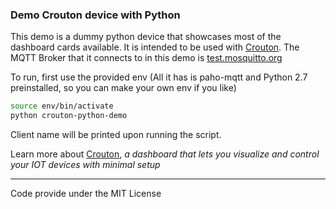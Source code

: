 ### Demo Crouton device with Python

This demo is a dummy python device that showcases most of the dashboard cards available. It is intended to be used with [Crouton](http://crouton.mybluemix.net/). The MQTT Broker that it connects to in this demo is [test.mosquitto.org](test.mosquitto.org)

To run, first use the provided env (All it has is paho-mqtt and Python 2.7 preinstalled, so you can make your own env if you like)

```bash
source env/bin/activate
python crouton-python-demo
```

Client name will be printed upon running the script.

Learn more about [Crouton](http://crouton.mybluemix.net/), *a dashboard that lets you visualize and control your IOT devices with minimal setup*

-------

Code provide under the MIT License
